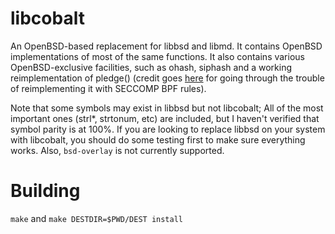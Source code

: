 # libcobalt

An OpenBSD-based replacement for libbsd and libmd. It contains OpenBSD implementations of most of the same functions. It also contains various OpenBSD-exclusive facilities, such as ohash, siphash and a working reimplementation of pledge() (credit goes [here](https://github.com/jart/pledge) for going through the trouble of reimplementing it with SECCOMP BPF rules).

Note that some symbols may exist in libbsd but not libcobalt; All of the most important ones (strl\*, strtonum, etc) are included, but I haven't verified that symbol parity is at 100%. If you are looking to replace libbsd on your system with libcobalt, you should do some testing first to make sure everything works. Also, `bsd-overlay` is not currently supported.

# Building
`make` and `make DESTDIR=$PWD/DEST install`
